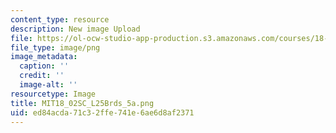 ```yaml
---
content_type: resource
description: New image Upload
file: https://ol-ocw-studio-app-production.s3.amazonaws.com/courses/18-02sc-multivariable-calculus-fall-2010/ed84acda71c32ffe741e6ae6d8af2371_MIT18_02SC_L25Brds_5a.png
file_type: image/png
image_metadata:
  caption: ''
  credit: ''
  image-alt: ''
resourcetype: Image
title: MIT18_02SC_L25Brds_5a.png
uid: ed84acda-71c3-2ffe-741e-6ae6d8af2371
---
```


